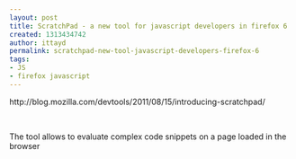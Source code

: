 ```yaml
---
layout: post
title: ScratchPad - a new tool for javascript developers in firefox 6
created: 1313434742
author: ittayd
permalink: scratchpad-new-tool-javascript-developers-firefox-6
tags:
- JS
- firefox javascript
---
```

<p>http://blog.mozilla.com/devtools/2011/08/15/introducing-scratchpad/</p>
<p>&nbsp;</p>
<p>The tool allows to evaluate complex code snippets on a page loaded in the browser</p>
